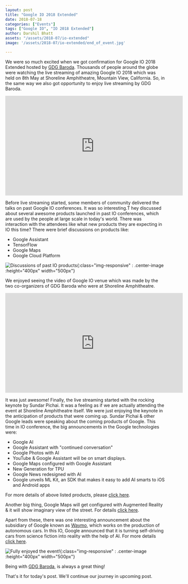 ```yaml
---
layout: post
title: "Google IO 2018 Extended"
date: 2018-07-18
categories: ["Events"]
tags: ["Google IO", "IO 2018 Extended"]
author: Darshil Bhatt
assets: "/assets/2018-07/io-extended"
image: '/assets/2018-07/io-extended/end_of_event.jpg'

---
```

We were so much excited when we got confirmation for Google IO 2018 Extended hosted by [GDG Baroda](https://gdgbaroda.com/). Thousands of people around the globe were watching the live streaming of amazing Google IO 2018 which was held on 8th May at Shoreline Amphitheatre, Mountain View, California. So, in the same way we also got opportunity to enjoy live streaming by GDG Baroda.

<div class="embed-responsive embed-responsive-16by9">
<iframe class="responsive-embed-item" width="560" height="315" src="https://www.youtube.com/embed/ogfYd705cRs" frameborder="0" allow="autoplay; encrypted-media" allowfullscreen></iframe>
</div>

Before live streaming started, some members of community delivered the talks on past Google IO conferences. It was so interesting.T hey discussed about several awesome products launched in past IO conferences, which are used by the people at large scale in today's world. There was interaction with the attendees like what new products they are expecting in IO this time? There were brief discussions on products like:

* Google Assistant
* TensorFlow
* Google Maps
* Google Cloud Platform

![Discussions of past IO products]({{page.assets}}/discussions.jpg){:class="img-responsive" : .center-image :height="400px" width="500px"}

We enjoyed seeing the video of Google IO venue which was made by the two co-organizers of GDG Baroda who were at Shoreline Amphitheatre.

<div class="embed-responsive embed-responsive-16by9">
<iframe width="560" height="315" src="https://www.youtube.com/embed/tJjDx5yUL0U" frameborder="0" allow="autoplay; encrypted-media" allowfullscreen></iframe>
</div>

It was just awesome! Finally, the live streaming started with the rocking keynote by Sundar Pichai. It was a feeling as if we are actually attending the event at Shoreline Amphitheatre itself. We were just enjoying the keynote in the anticipation of products that were coming up. Sundar Pichai & other Google leads were speaking about the coming products of Google. This time in IO conference, the big announcements in the Google technologies were:

* Google AI
* Google Assistant with "continued conversation"
* Google Photos with AI
* YouTube & Google Assistant will be on smart displays.
* Google Maps configured with Google Assistant
* New Generation for TPU
* Google News redesigned with AI
* Google unveils ML Kit, an SDK that makes it easy to add AI smarts to iOS and Android apps

For more details of above listed products, please [click here](https://techcrunch.com/2018/05/08/8-big-announcements-from-google-i-o-2018/).

Another big thing, Google Maps will get configured with Augmented Reality & it will show imaginary view of the street. For details [click here](https://www.youtube.com/watch?v=xS_NgTAB4jQ).

Apart from these, there was one interesting announcement about the subsidiary of Google known as [Waymo](https://en.wikipedia.org/wiki/Waymo), which works on the production of autonomous cars. In this IO, Google announced that it is turning self-driving cars from science fiction into reality with the help of AI. For more details [click here](https://www.youtube.com/watch?v=UrJ4-AUL4U0).

![Fully enjoyed the event!]({{page.assets}}/end_of_event.jpg){:class="img-responsive" : .center-image :height="400px" width="500px"}

Being with [GDG Baroda](https://gdgbaroda.com/), is always a great thing!

That's it for today's post. We'll continue our journey in upcoming post.
